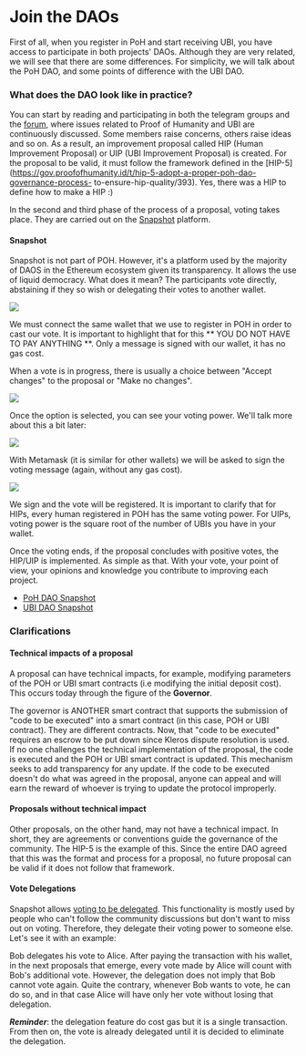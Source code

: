 # Join the DAOs

First of all, when you register in PoH and start receiving UBI, you have access to participate in both projects' DAOs. Although they are very related, we will see that there are some differences. For simplicity, we will talk about the PoH DAO, and some points of difference with the UBI DAO.

### What does the DAO look like in practice?

You can start by reading and participating in both the telegram groups and the [forum](https://gov.proofofhumanity.id/), where issues related to Proof of Humanity and UBI are continuously discussed. Some members raise concerns, others raise ideas and so on. As a result, an improvement proposal called HIP (Human Improvement Proposal) or UIP (UBI Improvement Proposal) is created. For the proposal to be valid, it must follow the framework defined in the \[HIP-5]\(https://gov.proofofhumanity.id/t/hip-5-adopt-a-proper-poh-dao-governance-process- to-ensure-hip-quality/393). Yes, there was a HIP to define how to make a HIP :)

In the second and third phase of the process of a proposal, voting takes place. They are carried out on the [Snapshot](https://snapshot.org/#/) platform.

#### Snapshot&#x20;

Snapshot is not part of POH. However, it's a platform used by the majority of DAOS in the Ethereum ecosystem given its transparency. It allows the use of liquid democracy. What does it mean? The participants vote directly, abstaining if they so wish or delegating their votes to another wallet.

![](https://i.imgur.com/fnVITHM.png)

We must connect the same wallet that we use to register in POH in order to cast our vote. It is important to highlight that for this \*\* YOU DO NOT HAVE TO PAY ANYTHING \*\*. Only a message is signed with our wallet, it has no gas cost.

When a vote is in progress, there is usually a choice between "Accept changes" to the proposal or "Make no changes".



![](https://i.imgur.com/qYmbjB2.png)

Once the option is selected, you can see your voting power. We'll talk more about this a bit later:

![](https://i.imgur.com/NAuyl7F.png)

With Metamask (it is similar for other wallets) we will be asked to sign the voting message (again, without any gas cost).

![](https://i.imgur.com/3nNXd6n.png)

We sign and the vote will be registered. It is important to clarify that for HIPs, every human registered in POH has the same voting power. For UIPs, voting power is the square root of the number of UBIs you have in your wallet.

Once the voting ends, if the proposal concludes with positive votes, the HIP/UIP is implemented. As simple as that. With your vote, your point of view, your opinions and knowledge you contribute to improving each project.

* [PoH DAO Snapshot](https://snapshot.org/#/poh.eth)
* [UBI DAO Snapshot](https://snapshot.org/#/ubi-voting.eth)

### Clarifications

#### Technical impacts of a proposal

A proposal can have technical impacts, for example, modifying parameters of the POH or UBI smart contracts (i.e modifying the initial deposit cost). This occurs today through the figure of the **Governor**.

The governor is ANOTHER smart contract that supports the submission of "code to be executed" into a smart contract (in this case, POH or UBI contract). They are different contracts. Now, that "code to be executed" requires an escrow to be put down since Kleros dispute resolution is used. If no one challenges the technical implementation of the proposal, the code is executed and the POH or UBI smart contract is updated. This mechanism seeks to add transparency for any update. If the code to be executed doesn't do what was agreed in the proposal, anyone can appeal and will earn the reward of whoever is trying to update the protocol improperly.

#### Proposals without technical impact

Other proposals, on the other hand, may not have a technical impact. In short, they are agreements or conventions guide the governance of the community. The HIP-5 is the example of this. Since the entire DAO agreed that this was the format and process for a proposal, no future proposal can be valid if it does not follow that framework.

#### Vote Delegations

Snapshot allows [voting to be delegated](https://snapshot.org/#/delegate). This functionality is mostly used by people who can't follow the community discussions but don't want to miss out on voting. Therefore, they delegate their voting power to someone else. Let's see it with an example:

Bob delegates his vote to Alice. After paying the transaction with his wallet, in the next proposals that emerge, every vote made by Alice will count with Bob's additional vote. However, the delegation does not imply that Bob cannot vote again. Quite the contrary, whenever Bob wants to vote, he can do so, and in that case Alice will have only her vote without losing that delegation.

_**Reminder**_: the delegation feature do cost gas but it is a single transaction. From then on, the vote is already delegated until it is decided to eliminate the delegation.
